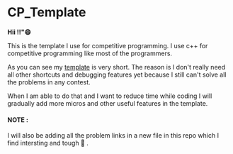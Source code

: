 # CP_Template

**Hii !!":smile:**

This is the template I use for competitive programming.
I use c++ for competitive programming like most of the programmers.

As you can see my [template](./template.cpp) is very short. The reason is I don't really need all other shortcuts and debugging features yet because I still can't solve all the problems in any contest.

When I am able to do that and I want to reduce time while coding I will gradually add more micros and other useful features in the template.



#### **NOTE** : 
I will also be adding all the problem links in a new file in this repo which I find intersting and tough 💪 .
